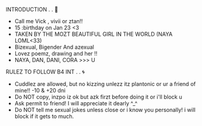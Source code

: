 INTRODUCTION  .  .  🐾
- Call me Vick , vivii or ztan!!
- 15 :birthday on Jan 23 <3
- TAKEN BY THE MOZT BEAUTIFUL GIRL IN THE WORLD (NAYA LOML<33)
- Bizexual, Bigender And azexual
- Lovez poemz, drawing and her !!
- NAYA, DAN, DANI, CORA >>> U

RULEZ TO FOLLOW B4 INT  .  .  🌀
- Cuddlez are allowed, but no kizzing unlezz itz plantonic or ur a friend of mine!! -10 & +20 dni
- Do NOT copy, inzpo iz ok but azk firzt before doing it or i'll block u
- Ask permit to friend! I will appreciate it dearly ^_^
- Do NOT tell me sexual jokes unless close or i know you personally! i will block if it gets to much.
<!---
heartzforvickk/heartzforvickk is a ✨ special ✨ repository because its `README.md` (this file) appears on your GitHub profile.
You can click the Preview link to take a look at your changes.
--->
